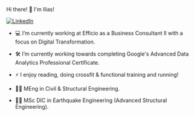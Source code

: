 Hi there! 👋 I'm Ilias!

[![LinkedIn](https://img.shields.io/badge/LinkedIn-blue?style=for-the-badge&logo=linkedin)](https://www.linkedin.com/in/iliasdalagiorgos/)

- 💻 I’m currently working at Efficio as a Business Consultant II with a focus on Digital Transformation.
- 🛠️ I’m currently working towards completing Google's Advanced Data Analytics Professional Certificate.
- ⚡ I enjoy reading, doing crossfit & functional training and running!

- 🧑‍🎓 MEng in Civil & Structural Engineering.
- 🧑‍🎓 MSc DIC in Earthquake Engineering (Advanced Structural Engineering).
